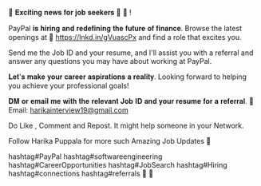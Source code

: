 🚀 𝐄𝐱𝐜𝐢𝐭𝐢𝐧𝐠 𝐧𝐞𝐰𝐬 𝐟𝐨𝐫 𝐣𝐨𝐛 𝐬𝐞𝐞𝐤𝐞𝐫𝐬 📢 🚀 !

PayPal 𝐢𝐬 𝐡𝐢𝐫𝐢𝐧𝐠 𝐚𝐧𝐝 𝐫𝐞𝐝𝐞𝐟𝐢𝐧𝐢𝐧𝐠 𝐭𝐡𝐞 𝐟𝐮𝐭𝐮𝐫𝐞 𝐨𝐟 𝐟𝐢𝐧𝐚𝐧𝐜𝐞. Browse the latest openings at 🔗 https://lnkd.in/gVuascPx and find a role that excites you. 

Send me the Job ID and your resume, and I'll assist you with a referral and answer any questions you may have about working at PayPal.

𝐋𝐞𝐭'𝐬 𝐦𝐚𝐤𝐞 𝐲𝐨𝐮𝐫 𝐜𝐚𝐫𝐞𝐞𝐫 𝐚𝐬𝐩𝐢𝐫𝐚𝐭𝐢𝐨𝐧𝐬 𝐚 𝐫𝐞𝐚𝐥𝐢𝐭𝐲. Looking forward to helping you achieve your professional goals!

𝐃𝐌 𝐨𝐫 𝐞𝐦𝐚𝐢𝐥 𝐦𝐞 𝐰𝐢𝐭𝐡 𝐭𝐡𝐞 𝐫𝐞𝐥𝐞𝐯𝐚𝐧𝐭 𝐉𝐨𝐛 𝐈𝐃 𝐚𝐧𝐝 𝐲𝐨𝐮𝐫 𝐫𝐞𝐬𝐮𝐦𝐞 𝐟𝐨𝐫 𝐚 𝐫𝐞𝐟𝐞𝐫𝐫𝐚𝐥.
📧 Email: harikainterview19@gmail.com

Do Like , Comment and Repost. It might help someone in your Network.

Follow Harika Puppala for more such Amazing Job Updates 💚

hashtag#PayPal hashtag#softwareengineering hashtag#CareerOpportunities hashtag#JobSearch hashtag#Hiring hashtag#connections hashtag#referrals 🚀 🚀